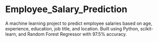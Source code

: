 # Employee_Salary_Prediction
A machine learning project to predict employee salaries based on age, experience, education, job title, and location. Built using Python, scikit-learn, and Random Forest Regressor with 97.5% accuracy.
